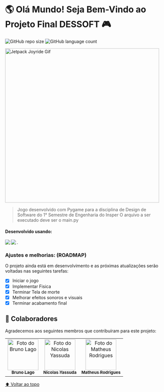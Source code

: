# 🌎 Olá Mundo! Seja Bem-Vindo ao Projeto Final DESSOFT 🎮

![GitHub repo size](https://img.shields.io/github/repo-size/matheusRodrigues7/ProjetoFinal_DESSOFT?style=for-the-badge)
![GitHub language count](https://img.shields.io/github/languages/count/matheusRodrigues7/ProjetoFinal_DESSOF?style=for-the-badge)

<img src="https://thumbs.gfycat.com/PrestigiousRawAnnashummingbird-max-1mb.gif" width="500" alt="Jetpack Joyride Gif">

> Jogo desenvolvido com Pygame para a disciplina de Design de Software do 1° Semestre de Engenharia do Insper
O arquivo a ser executado deve ser o main.py
#### Desenvolvido usando:  
<img align= "left" src="https://img.shields.io/badge/Visual_Studio_Code-0078D4?style=for-the-badge&logo=visual%20studio%20code&logoColor=white"/>
<img align= "left" src="https://img.shields.io/badge/Python-3776AB?style=for-the-badge&logo=python&logoColor=white"/>.  

### Ajustes e melhorias: (ROADMAP)
O projeto ainda está em desenvolvimento e as próximas atualizações serão voltadas nas seguintes tarefas:

- [x] Iniciar o jogo
- [x] Implementar Fisica
- [x] Terminar Tela de morte
- [x] Melhorar efeitos sonoros e visuais
- [x] Terminar acabamento final

## 🤝 Colaboradores

Agradecemos aos seguintes membros que contribuíram para este projeto:

<table>
  <tr>
    <td align="center">
      <a href="https://github.com/Lag0">
        <img src="https://avatars.githubusercontent.com/u/92476366?v=4" width="100px;" alt="Foto do Bruno Lago"/><br>
        <sub>
          <b>Bruno Lago</b>
        </sub>
      </a>
    </td>
    <td align="center">
      <a href="https://github.com/nicolasyassuda">
        <img src="https://avatars.githubusercontent.com/u/92542916?v=4" width="100px;" alt="Foto do Nicolas Yassuda"/><br>
        <sub>
          <b>Nicolas Yassuda</b>
        </sub>
      </a>
    </td>
    <td align="center">
      <a href="https://github.com/matheusRodrigues7">
        <img src="https://avatars.githubusercontent.com/u/92481171?v=4" width="100px;" alt="Foto do Matheus Rodrigues"/><br>
        <sub>
          <b>Matheus Rodrigues</b>
        </sub>
      </a>
    </td>
  </tr>
</table>

[⬆ Voltar ao topo](#nome-do-projeto)<br>
